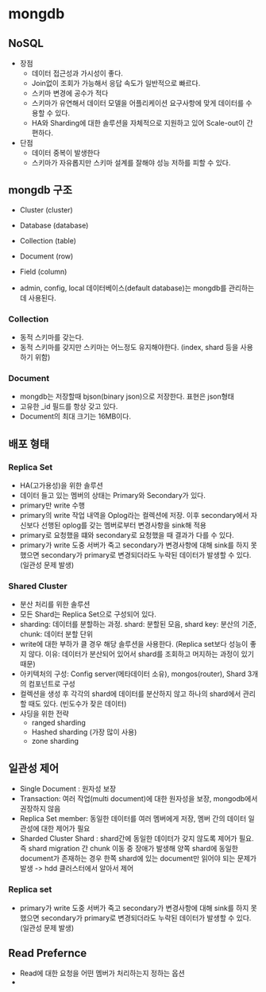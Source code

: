 # mongdb

## NoSQL
- 장점
  - 데이터 접근성과 가시성이 좋다.
  - Join없이 조회가 가능해서 응답 속도가 일반적으로 빠르다.
  - 스키마 변경에 공수가 적다
  - 스키마가 유연해서 데이터 모델을 어플리케이션 요구사항에 맞게 데이터를 수용할 수 있다.
  - HA와 Sharding에 대한 솔루션을 자체적으로 지원하고 있어 Scale-out이 간편하다.
- 단점
  - 데이터 중복이 발생한다
  - 스키마가 자유롭지만 스키마 설계를 잘해야 성능 저하를 피할 수 있다.

## mongdb 구조
- Cluster (cluster)
- Database (database)
- Collection (table)
- Document (row)
- Field (column)

- admin, config, local 데이터베이스(default database)는 mongdb를 관리하는데 사용된다.

### Collection
- 동적 스키마를 갖는다.
- 동적 스키마를 갖지만 스키마는 어느정도 유지해야한다. (index, shard 등을 사용하기 위함)

### Document 
- mongdb는 저장할때 bjson(binary json)으로 저장한다. 표현은 json형태
- 고유한 _id 필드를 항상 갖고 있다.
- Document의 최대 크기는 16MB이다.

## 배포 형태

### Replica Set
- HA(고가용성)을 위한 솔루션
- 데이터 들고 있는 멤버의 상태는 Primary와 Secondary가 있다.
- primary만 write 수행 
- primary의 write 작업 내역을 Oplog라는 컬렉션에 저장. 이후 secondary에서 자신보다 선행된 oplog를 갖는 멤버로부터 변경사항을 sink해 적용
- primary로 요청했을 떄와 secondary로 요청했을 때 결과가 다를 수 있다.
- primary가 write 도중 서버가 죽고 secondary가 변경사항에 대해 sink를 하지 못했으면 secondary가 primary로 변경되더라도 누락된 데이터가 발생할 수 있다. (일관성 문제 발생)

### Shared Cluster
- 분산 처리를 위한 솔루션
- 모든 Shard는 Replica Set으로 구성되어 있다.
- sharding: 데이터를 분할하는 과정. shard: 분할된 모음, shard key: 분산의 기준, chunk: 데이터 분할 단위
- write에 대한 부하가 클 경우 해당 솔루션을 사용한다. (Replica set보다 성능이 좋지 않다. 이유: 데이터가 분산되어 있어서 shard를 조회하고 머지하는 과정이 있기 때문)
- 아키텍처의 구성: Config server(메타데이터 소유), mongos(router), Shard 3개의 컴포넌트로 구성
- 컬렉션을 생성 후 각각의 shard에 데이터를 분산하지 않고 하나의 shard에서 관리할 때도 있다. (빈도수가 잦은 데이터)
- 샤딩을 위한 전략
  - ranged sharding
  - Hashed sharding (가장 많이 사용)
  - zone sharding

## 일관성 제어
- Single Document : 원자성 보장
- Transaction: 여러 작업(multi document)에 대한 원자성을 보장, mongodb에서 권장하지 않음
- Replica Set member: 동일한 데이터를 여러 멤버에게 저장, 멤버 간의 데이터 일관성에 대한 제어가 필요
- Sharded Cluster Shard : shard간에 동일한 데이터가 갖지 않도록 제어가 필요. 즉 shard migration 간 chunk 이동 중 장애가 발생해 양쪽 shard에 동일한 document가 존재하는 경우 한쪽 shard에 있는 document만 읽어야 되는 문제가 발생 -> hdd 클러스터에서 알아서 제어

### Replica set
- primary가 write 도중 서버가 죽고 secondary가 변경사항에 대해 sink를 하지 못했으면 secondary가 primary로 변경되더라도 누락된 데이터가 발생할 수 있다. (일관성 문제 발생)


## Read Prefernce
- Read에 대한 요청을 어떤 멤버가 처리하는지 정하는 옵션
- 




